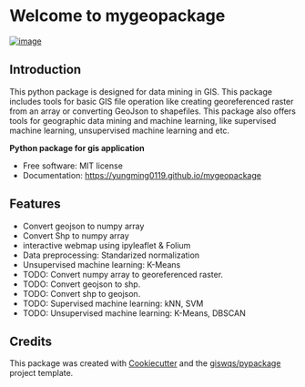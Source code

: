 # Welcome to mygeopackage


[![image](https://img.shields.io/pypi/v/mygeopackage.svg)](https://pypi.python.org/pypi/mygeopackage)


## Introduction

This python package is designed for data mining in GIS. This package includes tools for basic GIS file operation like creating georeferenced raster from an array or converting GeoJson to shapefiles. This package also offers tools for geographic data mining and machine learning, like supervised machine learning, unsupervised machine learning and etc. 

**Python package for gis application**


-   Free software: MIT license
-   Documentation: <https://yungming0119.github.io/mygeopackage>
    

## Features

-   Convert geojson to numpy array
-   Convert Shp to numpy array
-   interactive webmap using ipyleaflet & Folium
-   Data preprocessing: Standarized normalization
-   Unsupervised machine learning: K-Means
-   TODO: Convert numpy array to georeferenced raster.
-   TODO: Convert geojson to shp.
-   TODO: Convert shp to geojson.
-   TODO: Supervised machine learning: kNN, SVM
-   TODO: Unsupervised machine learning: K-Means, DBSCAN

## Credits

This package was created with [Cookiecutter](https://github.com/cookiecutter/cookiecutter) and the [giswqs/pypackage](https://github.com/giswqs/pypackage) project template.

